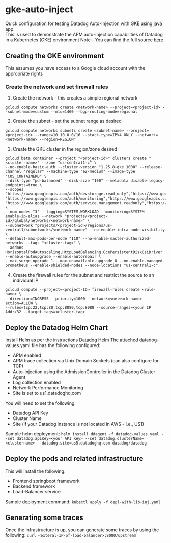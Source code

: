# gke-auto-inject
Quick configuration for testing Datadog Auto-Injection with GKE using java app.  
This is used to demonstrate the APM auto-injection capabilities of Datadog in a Kubernetes (GKE) environment
Note - You can find the full source [here](https://github.com/smazzone/springblog-1/tree/main/springback)

## Creating the GKE environment
This assumes you have access to a Google cloud account with the appropriate rights

### Create the network and set firewall rules
1. Create the network - this creates a simple regional network

`gcloud compute networks create <network-name> --project=<project-id> --subnet-mode=custom --mtu=1460 --bgp-routing-mode=regional`

2. Create the subnet - set the subnet range as desired

`gcloud compute networks subnets create <subnet-name> --project=<project-id> --range=10.10.0.0/16 --stack-type=IPV4_ONLY --network=<network-name> --region=REGION"`

3. Create the GKE cluster in the region/zone desired
```
gcloud beta container --project "<project-id>" clusters create "<cluster-name>" --zone "us-central1-c" \
--no-enable-basic-auth --cluster-version "1.25.8-gke.1000" --release-channel "regular" --machine-type "e2-medium" --image-type "COS_CONTAINERD" \
--disk-type "pd-balanced" --disk-size "100" --metadata disable-legacy-endpoints=true \
--scopes "https://www.googleapis.com/auth/devstorage.read_only","https://www.googleapis.com/auth/logging.write",\
"https://www.googleapis.com/auth/monitoring","https://www.googleapis.com/auth/servicecontrol",\
"https://www.googleapis.com/auth/service.management.readonly","https://www.googleapis.com/auth/trace.append" \
--num-nodes "3" --logging=SYSTEM,WORKLOAD --monitoring=SYSTEM --enable-ip-alias --network "projects/<project-id>/global/networks/<network-name>" \
--subnetwork "projects/<project-id>/regions/us-central1/subnetworks/<network-name>" --no-enable-intra-node-visibility \
--default-max-pods-per-node "110" --no-enable-master-authorized-networks --tags "<cluster-tag>" \
--addons HorizontalPodAutoscaling,HttpLoadBalancing,GcePersistentDiskCsiDriver --enable-autoupgrade --enable-autorepair \
--max-surge-upgrade 1 --max-unavailable-upgrade 0 --no-enable-managed-prometheus --enable-shielded-nodes --node-locations "us-central1-c"
```

4. Create the firewall rules for the subnet and restrict the source to an individual IP
```
gcloud compute --project=<project-ID> firewall-rules create <rule-name> \
--direction=INGRESS --priority=1000 --network=<network-name> --action=ALLOW \
--rules=tcp:22,tcp:80,tcp:8080,tcp:8088 --source-ranges=<your IP Addr/32 --target-tags=<cluster-tag>
```

## Deploy the Datadog Helm Chart
Install Helm as per the instructions [Datadog Helm](https://docs.datadoghq.com/containers/kubernetes/installation/?tab=helm)
The attached datadog-values.yaml file has the following configured:
- APM enabled
- APM trace collection via Unix Domain Sockets (can also configure for TCP)
- Auto-injection using the AdmissionController in the Datadog Cluster Agent
- Log collection enabled
- Network Performance Monitoring
- Site is set to us1.datadoghq.com

You will need to set the following:
- Datadog API Key
- Cluster Name
- Site (if your Datadog instance is not located in AWS - i.e., US1)

Sample helm deployment:
`helm install ddagent -f datadog-values.yaml --set datadog.apiKey=<your API Key> --set datadog.clusterName=<clustername> --datadog.site=us5.datadoghq.com datadog/datadog`

## Deploy the pods and related infrastructure
This will install the following:
- Frontend springboot framework
- Backend framework
- Load-Balancer service

Sample deployment command:
`kubectl apply -f depl-with-lib-inj.yaml`

## Generating some traces
Once the infrastructure is up, you can generate some traces by using the following:
`curl <exteral-IP-of-load-balancer>:8080/upstream`


